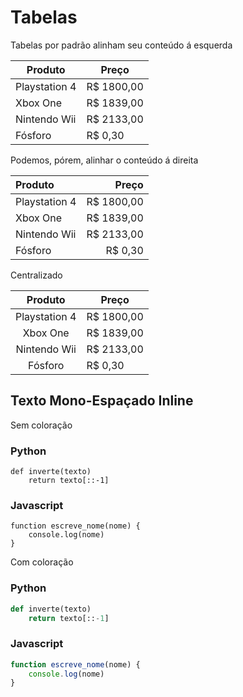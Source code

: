 # Tabelas

Tabelas por padrão alinham seu 
conteúdo á esquerda

Produto | Preço
--------|------
Playstation 4 | R$ 1800,00
Xbox One | R$ 1839,00
Nintendo Wii | R$ 2133,00
Fósforo | R$ 0,30


Podemos, pórem, alinhar o conteúdo á direita


Produto | Preço
:--------|------:
Playstation 4 | R$ 1800,00
Xbox One | R$ 1839,00
Nintendo Wii | R$ 2133,00
Fósforo | R$ 0,30



Centralizado

Produto | Preço
:--------:|------
Playstation 4 | R$ 1800,00
Xbox One | R$ 1839,00
Nintendo Wii | R$ 2133,00
Fósforo | R$ 0,30

## Texto Mono-Espaçado Inline

Sem coloração

### Python
```
def inverte(texto)
    return texto[::-1]
```


### Javascript
```
function escreve_nome(nome) {
    console.log(nome)
}
```


Com coloração

### Python
```python
def inverte(texto)
    return texto[::-1]
```


### Javascript
```js
function escreve_nome(nome) {
    console.log(nome)
}
```